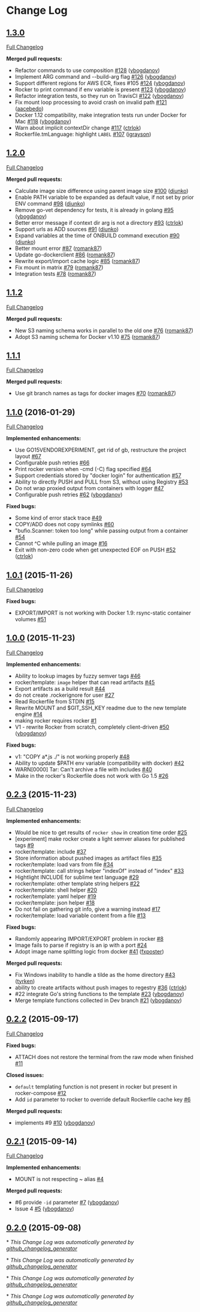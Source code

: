 # Change Log

## [1.3.0](https://github.com/grammarly/rocker/tree/1.3.0)

[Full Changelog](https://github.com/grammarly/rocker/compare/1.2.0...1.3.0)

**Merged pull requests:**

- Refactor commands to use composition [\#128](https://github.com/grammarly/rocker/pull/128) ([ybogdanov](https://github.com/ybogdanov))
- Implement ARG command and --build-arg flag [\#126](https://github.com/grammarly/rocker/pull/126) ([ybogdanov](https://github.com/ybogdanov))
- Support different regions for AWS ECR, fixes \#105 [\#124](https://github.com/grammarly/rocker/pull/124) ([ybogdanov](https://github.com/ybogdanov))
- Rocker to print command if env variable is present [\#123](https://github.com/grammarly/rocker/pull/123) ([ybogdanov](https://github.com/ybogdanov))
- Refactor integration tests, so they run on TravisCI [\#122](https://github.com/grammarly/rocker/pull/122) ([ybogdanov](https://github.com/ybogdanov))
- Fix mount loop processing to avoid crash on invalid path [\#121](https://github.com/grammarly/rocker/pull/121) ([aacebedo](https://github.com/aacebedo))
- Docker 1.12 compatibility, make integration tests run under Docker for Mac [\#118](https://github.com/grammarly/rocker/pull/118) ([ybogdanov](https://github.com/ybogdanov))
- Warn about implicit contextDir change [\#117](https://github.com/grammarly/rocker/pull/117) ([ctrlok](https://github.com/ctrlok))
- Rockerfile.tmLanguage: highlight `LABEL` [\#107](https://github.com/grammarly/rocker/pull/107) ([igrayson](https://github.com/igrayson))

## [1.2.0](https://github.com/grammarly/rocker/tree/1.2.0)

[Full Changelog](https://github.com/grammarly/rocker/compare/1.1.2...1.2.0)

**Merged pull requests:**

- Calculate image size difference using parent image size [\#100](https://github.com/grammarly/rocker/pull/100) ([diunko](https://github.com/diunko))
- Enable PATH variable to be expanded as default value, if not set by prior ENV command [\#98](https://github.com/grammarly/rocker/pull/98) ([diunko](https://github.com/diunko))
- Remove go-vet dependency for tests, it is already in golang [\#95](https://github.com/grammarly/rocker/pull/95) ([ybogdanov](https://github.com/ybogdanov))
- Better error message if context dir arg is not a directory  [\#93](https://github.com/grammarly/rocker/pull/93) ([ctrlok](https://github.com/ctrlok))
- Support urls as ADD sources [\#91](https://github.com/grammarly/rocker/pull/91) ([diunko](https://github.com/diunko))
- Expand variables at the time of ONBUILD command execution [\#90](https://github.com/grammarly/rocker/pull/90) ([diunko](https://github.com/diunko))
- Better mount error [\#87](https://github.com/grammarly/rocker/pull/87) ([romank87](https://github.com/romank87))
- Update go-dockerclient [\#86](https://github.com/grammarly/rocker/pull/86) ([romank87](https://github.com/romank87))
- Rewrite export/import cache logic [\#85](https://github.com/grammarly/rocker/pull/85) ([romank87](https://github.com/romank87))
- Fix mount in matrix [\#79](https://github.com/grammarly/rocker/pull/79) ([romank87](https://github.com/romank87))
- Integration tests [\#78](https://github.com/grammarly/rocker/pull/78) ([romank87](https://github.com/romank87))

## [1.1.2](https://github.com/grammarly/rocker/tree/1.1.2)

[Full Changelog](https://github.com/grammarly/rocker/compare/1.1.1...1.1.2)

**Merged pull requests:**

- New S3 naming schema works in parallel to the old one [\#76](https://github.com/grammarly/rocker/pull/76) ([romank87](https://github.com/romank87))
- Adopt S3 naming schema for Docker v1.10 [\#75](https://github.com/grammarly/rocker/pull/75) ([romank87](https://github.com/romank87))

## [1.1.1](https://github.com/grammarly/rocker/tree/1.1.1)

[Full Changelog](https://github.com/grammarly/rocker/compare/1.1.0...1.1.1)

**Merged pull requests:**

- Use git branch names as tags for docker images [\#70](https://github.com/grammarly/rocker/pull/70) ([romank87](https://github.com/romank87))

## [1.1.0](https://github.com/grammarly/rocker/tree/1.1.0) (2016-01-29)
[Full Changelog](https://github.com/grammarly/rocker/compare/1.0.1...1.1.0)

**Implemented enhancements:**

- Use GO15VENDOREXPERIMENT, get rid of gb, restructure the project layout [\#67](https://github.com/grammarly/rocker/issues/67)
- Configurable push retries [\#66](https://github.com/grammarly/rocker/issues/66)
- Print rocker version when -cmd \(-C\) flag specified [\#64](https://github.com/grammarly/rocker/issues/64)
- Support credentials stored by "docker login" for authentication [\#57](https://github.com/grammarly/rocker/issues/57)
- Ability to directly PUSH and PULL from S3, without using Registry [\#53](https://github.com/grammarly/rocker/issues/53)
- Do not wrap proxied output from containers with logger [\#47](https://github.com/grammarly/rocker/issues/47)
- Configurable push retries [\#62](https://github.com/grammarly/rocker/pull/62) ([ybogdanov](https://github.com/ybogdanov))

**Fixed bugs:**

- Some kind of error stack trace [\#49](https://github.com/grammarly/rocker/issues/49)
- COPY/ADD does not copy symlinks [\#60](https://github.com/grammarly/rocker/issues/60)
- "bufio.Scanner: token too long" while passing output from a container [\#54](https://github.com/grammarly/rocker/issues/54)
- Cannot ^C while pulling an image [\#16](https://github.com/grammarly/rocker/issues/16)
- Exit with non-zero code when get unexpected EOF on PUSH [\#52](https://github.com/grammarly/rocker/pull/52) ([ctrlok](https://github.com/ctrlok))

## [1.0.1](https://github.com/grammarly/rocker/tree/1.0.1) (2015-11-26)
[Full Changelog](https://github.com/grammarly/rocker/compare/1.0.0...1.0.1)

**Fixed bugs:**

- EXPORT/IMPORT is not working with Docker 1.9: rsync-static container volumes [\#51](https://github.com/grammarly/rocker/issues/51)

## [1.0.0](https://github.com/grammarly/rocker/tree/1.0.0) (2015-11-23)
[Full Changelog](https://github.com/grammarly/rocker/compare/0.2.3...1.0.0)

**Implemented enhancements:**

- Ability to lookup images by fuzzy semver tags [\#46](https://github.com/grammarly/rocker/issues/46)
- rocker/template: `image` helper that can read artifacts [\#45](https://github.com/grammarly/rocker/issues/45)
- Export artifacts as a build result [\#44](https://github.com/grammarly/rocker/issues/44)
- do not create .rockerignore for user [\#27](https://github.com/grammarly/rocker/issues/27)
- Read Rockerfile from STDIN [\#15](https://github.com/grammarly/rocker/issues/15)
- Rewrite MOUNT and $GIT\_SSH\_KEY readme due to the new template engine [\#14](https://github.com/grammarly/rocker/issues/14)
- making rocker requires rocker [\#1](https://github.com/grammarly/rocker/issues/1)
- V1 - rewrite Rocker from scratch, completely client-driven [\#50](https://github.com/grammarly/rocker/pull/50) ([ybogdanov](https://github.com/ybogdanov))

**Fixed bugs:**

- v1: "COPY a\*.js ./" is not working properly [\#48](https://github.com/grammarly/rocker/issues/48)
- Ability to update $PATH env variable \(compatibility with docker\) [\#42](https://github.com/grammarly/rocker/issues/42)
- WARN\[0000\] Tar: Can't archive a file with includes [\#40](https://github.com/grammarly/rocker/issues/40)
- Make in the rocker's Rockerfile does not work with Go 1.5  [\#26](https://github.com/grammarly/rocker/issues/26)

## [0.2.3](https://github.com/grammarly/rocker/tree/0.2.3) (2015-11-23)
[Full Changelog](https://github.com/grammarly/rocker/compare/0.2.2...0.2.3)

**Implemented enhancements:**

- Would be nice to get results of `rocker show` in creation time order [\#25](https://github.com/grammarly/rocker/issues/25)
- \[experiment\] make rocker create a light semver aliases for published tags [\#9](https://github.com/grammarly/rocker/issues/9)
- rocker/template: include [\#37](https://github.com/grammarly/rocker/issues/37)
- Store information about pushed images as artifact files [\#35](https://github.com/grammarly/rocker/issues/35)
- rocker/template: load vars from file [\#34](https://github.com/grammarly/rocker/issues/34)
- rocker/template: call strings helper "indexOf" instead of "index" [\#33](https://github.com/grammarly/rocker/issues/33)
- Hightlight INCLUDE for sublime text language [\#29](https://github.com/grammarly/rocker/issues/29)
- rocker/template: other template string helpers [\#22](https://github.com/grammarly/rocker/issues/22)
- rocker/template: shell helper [\#20](https://github.com/grammarly/rocker/issues/20)
- rocker/template: yaml helper [\#19](https://github.com/grammarly/rocker/issues/19)
- rocker/template: json helper [\#18](https://github.com/grammarly/rocker/issues/18)
- Do not fail on gathering git info, give a warning instead [\#17](https://github.com/grammarly/rocker/issues/17)
- rocker/template: load variable content from a file [\#13](https://github.com/grammarly/rocker/issues/13)

**Fixed bugs:**

- Randomly appearing IMPORT/EXPORT problem in rocker [\#8](https://github.com/grammarly/rocker/issues/8)
- Image fails to parse if registry is an ip with a port [\#24](https://github.com/grammarly/rocker/issues/24)
- Adopt image name splitting logic from docker [\#41](https://github.com/grammarly/rocker/pull/41) ([fxposter](https://github.com/fxposter))

**Merged pull requests:**

- Fix Windows inability to handle a tilde as the home directory [\#43](https://github.com/grammarly/rocker/pull/43) ([tyrken](https://github.com/tyrken))
- ability to create artifacts without push images to regestry [\#36](https://github.com/grammarly/rocker/pull/36) ([ctrlok](https://github.com/ctrlok))
- \#22 integrate Go's string functions to the template [\#23](https://github.com/grammarly/rocker/pull/23) ([ybogdanov](https://github.com/ybogdanov))
- Merge template functions collected in Dev branch [\#21](https://github.com/grammarly/rocker/pull/21) ([ybogdanov](https://github.com/ybogdanov))

## [0.2.2](https://github.com/grammarly/rocker/tree/0.2.2) (2015-09-17)
[Full Changelog](https://github.com/grammarly/rocker/compare/0.2.1...0.2.2)

**Fixed bugs:**

- ATTACH does not restore the terminal from the raw mode when finished [\#11](https://github.com/grammarly/rocker/issues/11)

**Closed issues:**

- `default` templating function is not present in rocker but present in rocker-compose [\#12](https://github.com/grammarly/rocker/issues/12)
- Add `id` parameter to rocker to override default Rockerfile cache key [\#6](https://github.com/grammarly/rocker/issues/6)

**Merged pull requests:**

- implements \#9 [\#10](https://github.com/grammarly/rocker/pull/10) ([ybogdanov](https://github.com/ybogdanov))

## [0.2.1](https://github.com/grammarly/rocker/tree/0.2.1) (2015-09-14)
[Full Changelog](https://github.com/grammarly/rocker/compare/0.2.0...0.2.1)

**Implemented enhancements:**

- MOUNT is not respecting ~ alias [\#4](https://github.com/grammarly/rocker/issues/4)

**Merged pull requests:**

- \#6 provide `-id` parameter [\#7](https://github.com/grammarly/rocker/pull/7) ([ybogdanov](https://github.com/ybogdanov))
- Issue 4 [\#5](https://github.com/grammarly/rocker/pull/5) ([ybogdanov](https://github.com/ybogdanov))

## [0.2.0](https://github.com/grammarly/rocker/tree/0.2.0) (2015-09-08)


\* *This Change Log was automatically generated by [github_changelog_generator](https://github.com/skywinder/Github-Changelog-Generator)*


\* *This Change Log was automatically generated by [github_changelog_generator](https://github.com/skywinder/Github-Changelog-Generator)*


\* *This Change Log was automatically generated by [github_changelog_generator](https://github.com/skywinder/Github-Changelog-Generator)*


\* *This Change Log was automatically generated by [github_changelog_generator](https://github.com/skywinder/Github-Changelog-Generator)*
